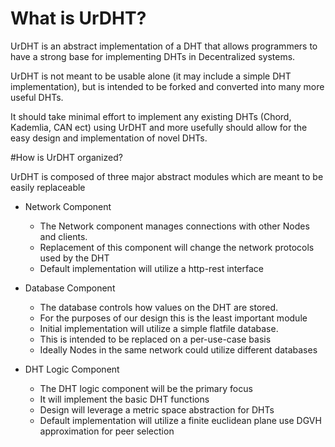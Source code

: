 # What is UrDHT?

UrDHT is an abstract implementation of a DHT that allows programmers to have a strong base for implementing DHTs in Decentralized systems.

UrDHT is not meant to be usable alone (it may include a simple DHT implementation), but is intended to be forked and converted into many more useful DHTs. 

It should take minimal effort to implement any existing DHTs (Chord, Kademlia, CAN ect) using UrDHT and more usefully should allow for the easy design and implementation of novel DHTs.


#How is UrDHT organized?

UrDHT is composed of three major abstract modules which are meant to be easily replaceable

- Network Component
	- The Network component manages connections with other Nodes and clients.
	- Replacement of this component will change the network protocols used by the DHT
	- Default implementation will utilize a http-rest interface

- Database Component
	- The database controls how values on the DHT are stored.
	- For the purposes of our design this is the least important module
	- Initial implementation will utilize a simple flatfile database. 
	- This is intended to be replaced on a per-use-case basis
	- Ideally Nodes in the same network could utilize different databases

- DHT Logic Component
	- The DHT logic component will be the primary focus
	- It will implement the basic DHT functions
	- Design will leverage a metric space abstraction for DHTs
	- Default implementation will utilize a finite euclidean plane use DGVH approximation for peer selection

